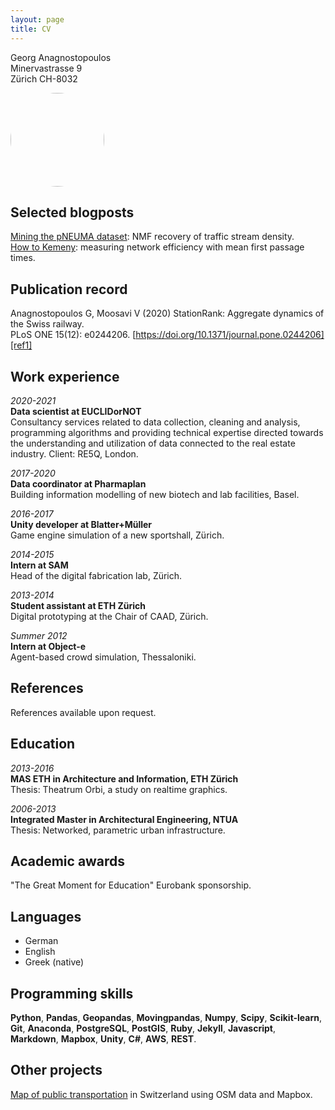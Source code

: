 ```yaml
---
layout: page
title: CV
---
```

Georg Anagnostopoulos<br>
Minervastrasse 9<br>
Zürich CH-8032

<img src="https://github.com/GAnagno/myblog/blob/gh-pages/assets/images/Profilbild.jpg?raw=true" height="auto" width="150" style="border-radius:50%">

Selected blogposts
----------
[Mining the pNEUMA dataset][ref2]: NMF recovery of traffic stream density.  
[How to Kemeny][ref2]: measuring network efficiency with mean first passage times.  

Publication record
----------
Anagnostopoulos G, Moosavi V (2020)
StationRank: Aggregate dynamics of the Swiss railway.  
PLoS ONE 15(12): e0244206. [https://doi.org/10.1371/journal.pone.0244206][ref1]  

Work experience
----------
*2020-2021*  
**Data scientist at EUCLIDorNOT**  
Consultancy services related to data collection, cleaning and analysis, programming algorithms and providing technical expertise directed towards the understanding and utilization of data connected to the real estate industry. Client: RE5Q, London.  

*2017-2020*  
**Data coordinator at Pharmaplan**  
Building information modelling of new biotech and lab facilities, Basel.  

*2016-2017*  
**Unity developer at Blatter+Müller**  
Game engine simulation of a new sportshall, Zürich.  

*2014-2015*  
**Intern at SAM**  
Head of the digital fabrication lab, Zürich.  

*2013-2014*  
**Student assistant at ETH Zürich**  
Digital prototyping at the Chair of CAAD, Zürich.

*Summer 2012*  
**Intern at Object-e**  
Agent-based crowd simulation, Thessaloniki.

<div style="page-break-after: always;"></div>

References
--------------------
References available upon request.

Education
----------
*2013-2016*  
**MAS ETH in Architecture and Information, ETH Zürich**  
Thesis: Theatrum Orbi, a study on realtime graphics.  

*2006-2013*  
**Integrated Master in Architectural Engineering, NTUA**  
Thesis: Networked, parametric urban infrastructure.


Academic awards
---------
"The Great Moment for Education" Eurobank sponsorship.

Languages
---------
- German
- English
- Greek (native)


Programming skills
---------

**Python**, **Pandas**, **Geopandas**, **Movingpandas**, **Numpy**, **Scipy**, **Scikit-learn**, **Git**, **Anaconda**, **PostgreSQL**, **PostGIS**, **Ruby**, **Jekyll**, **Javascript**, **Markdown**, **Mapbox**, **Unity**, **C#**, **AWS**, **REST**.


Other projects
--------------------
[Map of public transportation][ref4] in Switzerland using OSM data and Mapbox.

[ref1]: https://doi.org/10.1371/journal.pone.0244206
[ref2]: https://ganagno.github.io/myblog/2021/02/28/mining-the-pneuma-dataset.html
[ref3]: https://stationrank.herokuapp.com/
[ref4]: https://ganagno.github.io/maps/che.html
[ref5]: http://anagno.com/MZH_Bubendorf/
